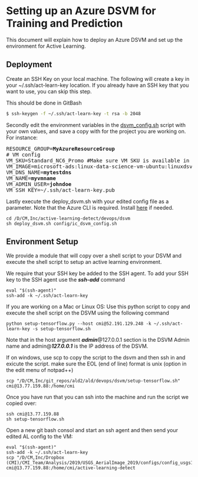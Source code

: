# Setting up an Azure DSVM for Training and Prediction

This document will explain how to deploy an Azure DSVM and set up the environment for Active Learning.

## Deployment

Create an SSH Key on your local machine. The following will create a key in your ~/.ssh/act-learn-key location.
If you already have an SSH key that you want to use, you can skip this step.

This should be done in GitBash

```sh
$ ssh-keygen -f ~/.ssh/act-learn-key -t rsa -b 2048
```

Secondly edit the environment variables in the [dsvm_config.sh](config/dsvm_config.sh) script with your own values, and save a copy with for the project you are working on.
For instance:

<pre>
RESOURCE_GROUP=<b>MyAzureResourceGroup</b>
# VM config
VM_SKU=Standard_NC6_Promo #Make sure VM SKU is available in your resource group's region 
VM_IMAGE=microsoft-ads:linux-data-science-vm-ubuntu:linuxdsvmubuntu:latest
VM_DNS_NAME=<b>mytestdns</b>
VM_NAME=<b>myvmname</b>
VM_ADMIN_USER=<b>johndoe</b>
VM_SSH_KEY=~/.ssh/act-learn-key.pub
</pre>

Lastly execute the deploy_dsvm.sh with your edited config file as a parameter. Note that the Azure CLI is required.
Install [here](https://docs.microsoft.com/en-us/cli/azure/install-azure-cli) if needed.

```
cd /D/CM,Inc/active-learning-detect/devops/dsvm
sh deploy_dsvm.sh config/ic_dsvm_config.sh
```

## Environment Setup 
We provide a module that will copy over a shell script to your DSVM and execute the shell script to setup an active learning environment.

We require that your SSH key be added to the SSH agent. To add your SSH key to the SSH agent use the **_ssh-add_** command

```
eval "$(ssh-agent)"
ssh-add -k ~/.ssh/act-learn-key
```

If you are working on a Mac or Linux OS:  Use this python script to copy and execute the shell script on the DSVM using the following command

```
python setup-tensorflow.py --host cmi@52.191.129.248 -k ~/.ssh/act-learn-key -s setup-tensorflow.sh
```

Note that in the host argument **_admin_**@127.0.0.1 section is the DSVM Admin name and admin@**_127.0.0.1_** is the IP address of the DSVM.

If on windows, use scp to copy the script to the dsvm and then ssh in and exicute the script.  make sure the EOL (end of line) format is unix (option in the edit menu of notpad++)

```
scp "/D/CM,Inc/git_repos/ald2/ald/devops/dsvm/setup-tensorflow.sh"  cmi@13.77.159.88:/home/cmi
```
Once you have run that you can ssh into the machine and run the script we copied over:
```
ssh cmi@13.77.159.88
sh setup-tensorflow.sh
```

Open a new git bash consol and start an ssh agent and then send your edited AL config to the VM:
```
eval "$(ssh-agent)"
ssh-add -k ~/.ssh/act-learn-key
scp "/D/CM,Inc/Dropbox (CMI)/CMI_Team/Analysis/2019/USGS_AerialImage_2019/configs/config_usgs19_pred20191021.ini" cmi@13.77.159.88:/home/cmi/active-learning-detect
```

